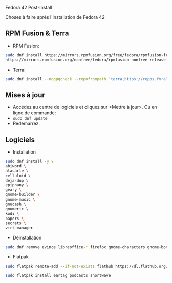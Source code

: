 Fedora 42 Post-Install

Choses à faire après l'installation de Fedora 42

## RPM Fusion & Terra

* RPM Fusion:
```sh
sudo dnf install https://mirrors.rpmfusion.org/free/fedora/rpmfusion-free-release-$(rpm -E %fedora).noarch.rpm \
https://mirrors.rpmfusion.org/nonfree/fedora/rpmfusion-nonfree-release-$(rpm -E %fedora).noarch.rpm
```

* Terra:
```sh
sudo dnf install --nogpgcheck --repofrompath 'terra,https://repos.fyralabs.com/terra$releasever' terra-release
```

## Mises à jour
* Accédez au centre de logiciels et cliquez sur <Mettre à jour>. Ou en ligne de commande:
* `sudo dnf update`
* Redémarrez.

## Logiciels

* Installation
```sh
sudo dnf install -y \
abiword \
alacarte \
celluloid \
deja-dup \
epiphany \
geary \
gnome-builder \
gnome-music \
gnucash \
gnumeric \
kodi \
papers \
secrets \
virt-manager
```

* Déinstallation
```sh
sudo dnf remove evince libreoffice-* firefox gnome-characters gnome-boxes gnome-font-viewer gnome-logs gnome-maps mediawriter ptyxis rhythmbox simple-scan snapshot totem
```

* Flatpak
```sh
sudo flatpak remote-add --if-not-exists flathub https://dl.flathub.org/repo/flathub.flatpakrepo

sudo flatpak install eartag podcasts shortwave
```
